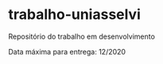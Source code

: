 # trabalho-uniasselvi
Repositório do trabalho em desenvolvimento 

Data máxima para entrega: 12/2020
